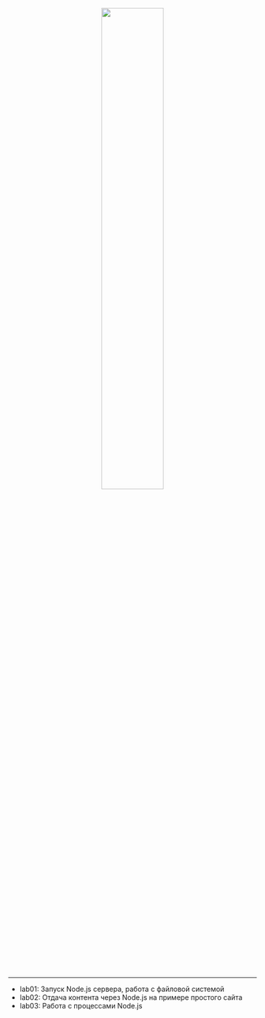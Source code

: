 <p align="center"><img width="50%" src="https://habrastorage.org/files/d73/188/3c6/d731883c64dd45baa761c17a53f42759.png"></p>

-----------------------------------------------------
* lab01: Запуск Node.js сервера, работа с файловой системой
* lab02: Отдача контента через Node.js на примере простого сайта
* lab03: Работа с процессами Node.js